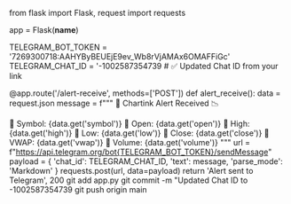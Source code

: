 from flask import Flask, request
import requests

app = Flask(__name__)

TELEGRAM_BOT_TOKEN = '7269300718:AAHYByBEUEjE9ev_Wb8rVjAMAx6OMAFFiGc'
TELEGRAM_CHAT_ID = '-1002587354739  # ✅ Updated Chat ID from your link

@app.route('/alert-receive', methods=['POST'])
def alert_receive():
    data = request.json
    message = f"""
📢 Chartink Alert Received 📉

🔹 Symbol: {data.get('symbol')}
🔹 Open: {data.get('open')}
🔹 High: {data.get('high')}
🔹 Low: {data.get('low')}
🔹 Close: {data.get('close')}
🔹 VWAP: {data.get('vwap')}
🔹 Volume: {data.get('volume')}
"""
    url = f"https://api.telegram.org/bot{TELEGRAM_BOT_TOKEN}/sendMessage"
    payload = {
        'chat_id': TELEGRAM_CHAT_ID,
        'text': message,
        'parse_mode': 'Markdown'
    }
    requests.post(url, data=payload)
    return 'Alert sent to Telegram', 200
git add app.py
git commit -m "Updated Chat ID to -1002587354739
git push origin main
